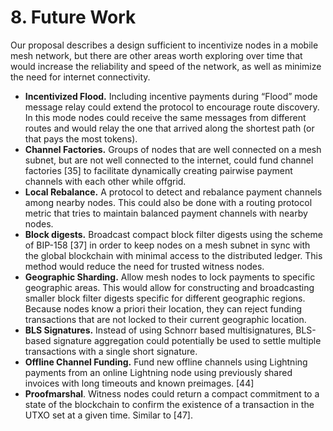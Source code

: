 # 8. Future Work

Our proposal describes a design sufficient to incentivize nodes in a mobile mesh network, but there are other areas worth exploring over time that would increase the reliability and speed of the network, as well as minimize the need for internet connectivity.

* **Incentivized Flood.** Including incentive payments during “Flood” mode message relay could extend the protocol to encourage route discovery. In this mode nodes could receive the same messages from different routes and would relay the one that arrived along the shortest path \(or that pays the most tokens\).
* **Channel Factories.** Groups of nodes that are well connected on a mesh subnet, but are not well connected to the internet, could fund channel factories \[35\] to facilitate dynamically creating pairwise payment channels with each other while offgrid.
* **Local Rebalance.** A protocol to detect and rebalance payment channels among nearby nodes. This could also be done with a routing protocol metric that tries to maintain balanced payment channels with nearby nodes.
* **Block digests.** Broadcast compact block filter digests using the scheme of BIP-158 \[37\] in order to keep nodes on a mesh subnet in sync with the global blockchain with minimal access to the distributed ledger. This method would reduce the need for trusted witness nodes.
* **Geographic Sharding.** Allow mesh nodes to lock payments to specific geographic areas. This would allow for constructing and broadcasting smaller block filter digests specific for different geographic regions. Because nodes know a priori their location, they can reject funding transactions that are not locked to their current geographic location.
* **BLS Signatures.** Instead of using Schnorr based multisignatures, BLS-based signature aggregation could potentially be used to settle multiple transactions with a single short signature.
* **Offline Channel Funding.** Fund new offline channels using Lightning payments from an online Lightning node using previously shared invoices with long timeouts and known preimages. \[44\]
* **Proofmarshal**. Witness nodes could return a compact commitment to a state of the blockchain to confirm the existence of a transaction in the UTXO set at a given time. Similar to \[47\].

